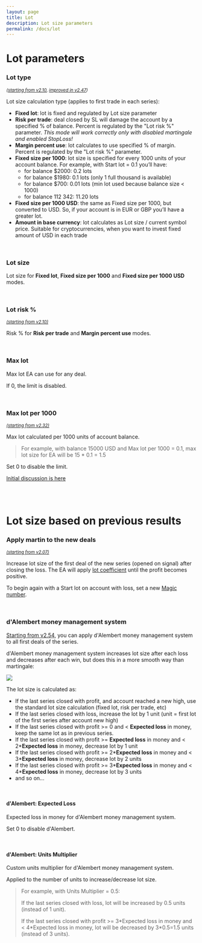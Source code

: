 ```yaml
---
layout: page
title: Lot
description: Lot size parameters
permalink: /docs/lot
---
```


# Lot parameters

### Lot type

<sup>*([starting from v2.10](/docs/versions-history#20200518-210), [improved in v2.47](/docs/versions-history#20220520-247))*</sup>

Lot size calculation type (applies to first trade in each series): <br/>
* **Fixed lot**: lot is fixed and regulated by Lot size parameter
* **Risk per trade**: deal closed by SL will damage the account by a specified % of balance. Percent is regulated by the "Lot risk %" parameter.
  _This mode will work correctly only with  disabled martingale and enabled StopLoss!_
* **Margin percent use**: lot calculates to use specified % of margin. Percent is regulated by the "Lot risk %" parameter.
* **Fixed size per 1000**: lot size is specified for every 1000 units of your account balance. For example, with Start lot = 0.1 you’ll have: <br/>
  - for balance $2000: 0.2 lots
  - for balance $1980: 0.1 lots (only 1 full thousand is available)
  - for balance $700: 0.01 lots (min lot used because balance size < 1000)
  - for balance 112 342: 11.20 lots
* **Fixed size per 1000 USD**: the same as Fixed size per 1000, but converted to USD. So, if your account is in EUR or GBP you’ll have a greater lot.
* **Amount in base currency**: lot calculates as Lot size / current symbol price. Suitable for cryptocurrencies, when you want to invest fixed amount of USD in each trade

<br />

### Lot size

Lot size for **Fixed lot**, **Fixed size per 1000** and **Fixed size per 1000 USD** modes.

<br />

### Lot risk %

<sup>[*(starting from v2.10)*](/docs/versions-history#20200518-210)</sup>

Risk % for **Risk per trade** and **Margin percent use** modes.

<br />

### Max lot

Max lot EA can use for any deal.

If 0, the limit is disabled.

<br />

### Max lot per 1000

<sup>[*(starting from v2.32)*](/docs/versions-history#20210605-232)</sup>

Max lot calculated per 1000 units of account balance.

> For example, with balance 15000 USD and Max lot per 1000 = 0.1, max lot size for EA will be 15 * 0.1 = 1.5

Set 0 to disable the limit.

[Initial discussion is here](https://communitypowerea.userecho.com/en/communities/1/topics/196-max-lot-option-max-lot-per-1000)

<br />
<br />

# Lot size based on previous results

### Apply martin to the new deals

<sup>[*(starting from v2.07)*](/docs/versions-history#20200504-207)</sup>

Increase lot size of the first deal of the new series (opened on signal) after closing the loss. The EA will apply [lot coefficient](/docs/martingale#lot-coefficient--adding--x0) until the profit becomes positive.

To begin again with a Start lot on account with loss, set a new [Magic number](/docs/main-parameters#expert-id).

<br />

### d'Alembert money management system

[Starting from v2.54](/docs/versions-history#20230427-0706-254), you can apply d'Alembert money management system to all first deals of the series.

d'Alembert money management system increases lot size after each loss and decreases after each win, but does this in a more smooth way than martingale:

![]({{site.baseurl}}/assets/img/docs/dAlambert1.png)

The lot size is calculated as:
 * If the last series closed with profit, and account reached a new high, use the standard lot size calculation (fixed lot, risk per trade, etc)
 * If the last series closed with loss, increase the lot by 1 unit (unit = first lot of the first series after account new high)
 * If the last series closed with profit >= 0 and < **Expected loss** in money, keep the same lot as in previous series.
 * If the last series closed with profit >= **Expected loss** in money and < 2\***Expected loss** in money, decrease lot by 1 unit
 * If the last series closed with profit >= 2\***Expected loss** in money and < 3\***Expected loss** in money, decrease lot by 2 units
 * If the last series closed with profit >= 3\***Expected loss** in money and < 4\***Expected loss** in money, decrease lot by 3 units
 * and so on...

<br />

#### d'Alembert: Expected Loss

Expected loss in money for d'Alembert money management system.

Set 0 to disable d'Alembert.

<br />

#### d'Alembert: Units Multiplier

Custom units multiplier for d'Alembert money management system.

Applied to the number of units to increase/decrease lot size.

> For example, with Units Multiplier = 0.5:
> 
> If the last series closed with loss, lot will be increased by 0.5 units (instead of 1 unit).
> 
> If the last series closed with profit >= 3\*Expected loss in money and < 4\*Expected loss in money, lot will be decreased by 3\*0.5=1.5 units (instead of 3 units).
